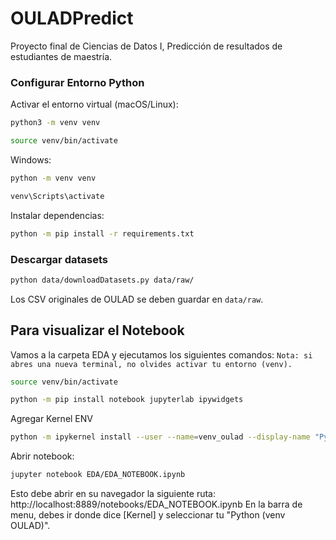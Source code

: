 # OULADPredict
Proyecto final de Ciencias de Datos I, Predicción de resultados de estudiantes de maestría.


### Configurar Entorno Python

Activar el entorno virtual (macOS/Linux):
```bash
python3 -m venv venv
```
```bash 
source venv/bin/activate
```

Windows:
```bash
python -m venv venv
```
```bash
venv\Scripts\activate
```


Instalar dependencias:
```bash
python -m pip install -r requirements.txt
```

### Descargar datasets

```bash
python data/downloadDatasets.py data/raw/
```
Los CSV originales de OULAD se deben guardar en  ```data/raw```.

## Para visualizar el Notebook 

Vamos a la carpeta EDA y ejecutamos los siguientes comandos:
```Nota: si abres una nueva terminal, no olvides activar tu entorno (venv).```

```bash
source venv/bin/activate
```
```bash
python -m pip install notebook jupyterlab ipywidgets
```
Agregar Kernel ENV
```bash
python -m ipykernel install --user --name=venv_oulad --display-name "Python (venv OULAD)"
```
Abrir notebook:
```bash
jupyter notebook EDA/EDA_NOTEBOOK.ipynb
```
Esto debe abrir en su navegador la siguiente ruta: http://localhost:8889/notebooks/EDA_NOTEBOOK.ipynb
En la barra de menu, debes ir donde dice [Kernel] y seleccionar tu  "Python (venv OULAD)".
